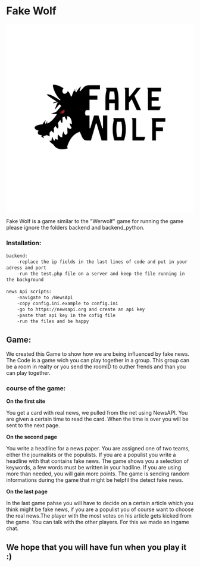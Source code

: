 # Fake Wolf 

![](https://raw.githubusercontent.com/Jugendhackt/fakewolf/master/logo%20und%20pr/logo.png)

Fake Wolf is a game similar to the "Werwolf" game 
for running the game please ignore the folders backend and backend_python.

### Installation:

	backend:
		-replace the ip fields in the last lines of code and put in your adress and port
		-run the test.php file on a server and keep the file running in the background

	news Api scripts:
		-navigate to /NewsApi
		-copy config.ini.example to config.ini
		-go to https://newsapi.org and create an api key
		-paste that api key in the cofig file
		-run the files and be happy
		
## Game: 
We created this Game to show how we are being influenced by fake news. 
The Code is a game wich you can play together in a group. This group can be a room in realty or you send the roomID to outher frends and than you can play together.
	
### course of the game: 
**On the first site**


You get a card with real news, we pulled from the net using NewsAPI. You are given a certain time to read the card. When the time is over you will be sent to the next page.

**On the second page**


You write a headline for a news paper. You are assigned one of two teams, either the journalists or the populists. If you are a populist you write a headline with that contains fake news. The game shows you a selection of keywords, a few words must be written in your hadline. If you are using more than needed, you will gain more points. The game is sending random informations during the game that might be helpfil the detect fake news. 

**On the last page**


In the last game pahse you will have to decide on a certain article which you think might be fake news, if you are a populist you of course want to choose the real news.The player with the most votes on his article gets kicked from the game. You can talk with the other players. For this we made an ingame chat. 

## We hope that you will have fun when you play it :) 
